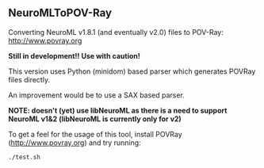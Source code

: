 NeuroMLToPOV-Ray
----------------

Converting NeuroML v1.8.1 (and eventually v2.0) files to POV-Ray: http://www.povray.org

**Still in development!! Use with caution!**

This version uses Python (minidom) based parser which generates POVRay files directly.

An improvement would be to use a SAX based parser.

**NOTE: doesn't (yet) use libNeuroML as there is a need to support NeuroML v1&2 (libNeuroML is currently only for v2)** 

To get a feel for the usage of this tool, install POVRay (http://www.povray.org) and try running:

    ./test.sh

